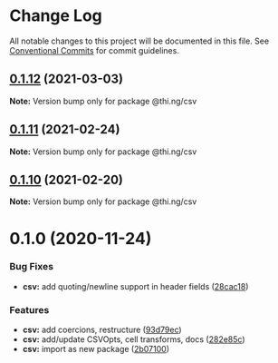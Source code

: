 # Change Log

All notable changes to this project will be documented in this file.
See [Conventional Commits](https://conventionalcommits.org) for commit guidelines.

## [0.1.12](https://github.com/thi-ng/umbrella/compare/@thi.ng/csv@0.1.11...@thi.ng/csv@0.1.12) (2021-03-03)

**Note:** Version bump only for package @thi.ng/csv





## [0.1.11](https://github.com/thi-ng/umbrella/compare/@thi.ng/csv@0.1.10...@thi.ng/csv@0.1.11) (2021-02-24)

**Note:** Version bump only for package @thi.ng/csv





## [0.1.10](https://github.com/thi-ng/umbrella/compare/@thi.ng/csv@0.1.9...@thi.ng/csv@0.1.10) (2021-02-20)

**Note:** Version bump only for package @thi.ng/csv





# 0.1.0 (2020-11-24)


### Bug Fixes

* **csv:** add quoting/newline support in header fields ([28cac18](https://github.com/thi-ng/umbrella/commit/28cac1884b074d125fee747c76d3abc423cfe7ea))


### Features

* **csv:** add coercions, restructure ([93d79ec](https://github.com/thi-ng/umbrella/commit/93d79ec0b9b81ab209046bd460b5f7993359e547))
* **csv:** add/update CSVOpts, cell transforms, docs ([282e85c](https://github.com/thi-ng/umbrella/commit/282e85cf9c1a9aae704d918218f8c143b51a88df))
* **csv:** import as new package ([2b07100](https://github.com/thi-ng/umbrella/commit/2b07100f27bb9fb1f934901aec7c9fc1fab67fbf))
